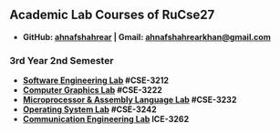 ## Academic Lab Courses of RuCse27
- **GitHub: [ahnafshahrear](https://github.com/ahnafshahrear) | Gmail: ahnafshahrearkhan@gmail.com**

### 3rd Year 2nd Semester
- **[Software Engineering Lab](https://github.com/ahnafshahrear/) #CSE-3212**
- **[Computer Graphics Lab](https://github.com/ahnafshahrear/Computer-Graphics-Lab) #CSE-3222**
- **[Microprocessor & Assembly Language Lab](https://github.com/ahnafshahrear/Microprocessor-And-Assembly-Language-Lab) #CSE-3232**
- **[Operating System Lab](https://github.com/ahnafshahrear/Operating-System-Lab) #CSE-3242**
- **[Communication Engineering Lab](https://github.com/ahnafshahrear/Communication-Engineering-Lab) ICE-3262**
